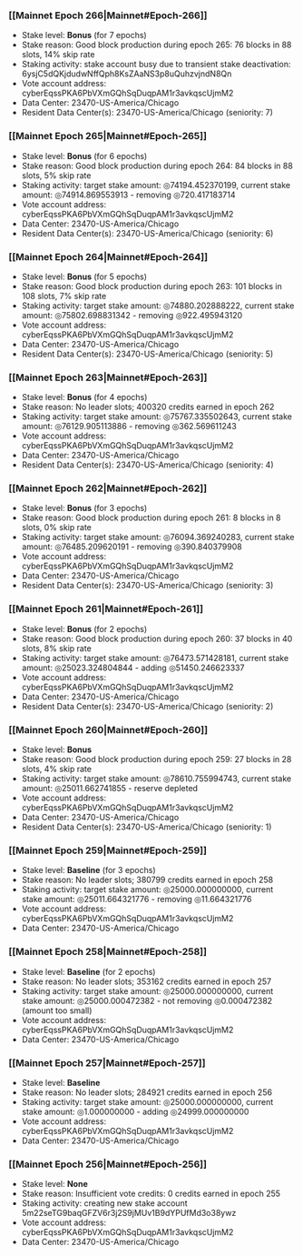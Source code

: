 ### [[Mainnet Epoch 266|Mainnet#Epoch-266]]
* Stake level: **Bonus** (for 7 epochs)
* Stake reason: Good block production during epoch 265: 76 blocks in 88 slots, 14% skip rate
* Staking activity: stake account busy due to transient stake deactivation: 6ysjC5dQKjdudwNffQph8KsZAaNS3p8uQuhzvjndN8Qn
* Vote account address: cyberEqssPKA6PbVXmGQhSqDuqpAM1r3avkqscUjmM2
* Data Center: 23470-US-America/Chicago
* Resident Data Center(s): 23470-US-America/Chicago (seniority: 7)
### [[Mainnet Epoch 265|Mainnet#Epoch-265]]
* Stake level: **Bonus** (for 6 epochs)
* Stake reason: Good block production during epoch 264: 84 blocks in 88 slots, 5% skip rate
* Staking activity: target stake amount: ◎74194.452370199, current stake amount: ◎74914.869553913 - removing ◎720.417183714
* Vote account address: cyberEqssPKA6PbVXmGQhSqDuqpAM1r3avkqscUjmM2
* Data Center: 23470-US-America/Chicago
* Resident Data Center(s): 23470-US-America/Chicago (seniority: 6)
### [[Mainnet Epoch 264|Mainnet#Epoch-264]]
* Stake level: **Bonus** (for 5 epochs)
* Stake reason: Good block production during epoch 263: 101 blocks in 108 slots, 7% skip rate
* Staking activity: target stake amount: ◎74880.202888222, current stake amount: ◎75802.698831342 - removing ◎922.495943120
* Vote account address: cyberEqssPKA6PbVXmGQhSqDuqpAM1r3avkqscUjmM2
* Data Center: 23470-US-America/Chicago
* Resident Data Center(s): 23470-US-America/Chicago (seniority: 5)
### [[Mainnet Epoch 263|Mainnet#Epoch-263]]
* Stake level: **Bonus** (for 4 epochs)
* Stake reason: No leader slots; 400320 credits earned in epoch 262
* Staking activity: target stake amount: ◎75767.335502643, current stake amount: ◎76129.905113886 - removing ◎362.569611243
* Vote account address: cyberEqssPKA6PbVXmGQhSqDuqpAM1r3avkqscUjmM2
* Data Center: 23470-US-America/Chicago
* Resident Data Center(s): 23470-US-America/Chicago (seniority: 4)
### [[Mainnet Epoch 262|Mainnet#Epoch-262]]
* Stake level: **Bonus** (for 3 epochs)
* Stake reason: Good block production during epoch 261: 8 blocks in 8 slots, 0% skip rate
* Staking activity: target stake amount: ◎76094.369240283, current stake amount: ◎76485.209620191 - removing ◎390.840379908
* Vote account address: cyberEqssPKA6PbVXmGQhSqDuqpAM1r3avkqscUjmM2
* Data Center: 23470-US-America/Chicago
* Resident Data Center(s): 23470-US-America/Chicago (seniority: 3)
### [[Mainnet Epoch 261|Mainnet#Epoch-261]]
* Stake level: **Bonus** (for 2 epochs)
* Stake reason: Good block production during epoch 260: 37 blocks in 40 slots, 8% skip rate
* Staking activity: target stake amount: ◎76473.571428181, current stake amount: ◎25023.324804844 - adding ◎51450.246623337
* Vote account address: cyberEqssPKA6PbVXmGQhSqDuqpAM1r3avkqscUjmM2
* Data Center: 23470-US-America/Chicago
* Resident Data Center(s): 23470-US-America/Chicago (seniority: 2)
### [[Mainnet Epoch 260|Mainnet#Epoch-260]]
* Stake level: **Bonus**
* Stake reason: Good block production during epoch 259: 27 blocks in 28 slots, 4% skip rate
* Staking activity: target stake amount: ◎78610.755994743, current stake amount: ◎25011.662741855 - reserve depleted
* Vote account address: cyberEqssPKA6PbVXmGQhSqDuqpAM1r3avkqscUjmM2
* Data Center: 23470-US-America/Chicago
* Resident Data Center(s): 23470-US-America/Chicago (seniority: 1)
### [[Mainnet Epoch 259|Mainnet#Epoch-259]]
* Stake level: **Baseline** (for 3 epochs)
* Stake reason: No leader slots; 380799 credits earned in epoch 258
* Staking activity: target stake amount: ◎25000.000000000, current stake amount: ◎25011.664321776 - removing ◎11.664321776
* Vote account address: cyberEqssPKA6PbVXmGQhSqDuqpAM1r3avkqscUjmM2
* Data Center: 23470-US-America/Chicago
### [[Mainnet Epoch 258|Mainnet#Epoch-258]]
* Stake level: **Baseline** (for 2 epochs)
* Stake reason: No leader slots; 353162 credits earned in epoch 257
* Staking activity: target stake amount: ◎25000.000000000, current stake amount: ◎25000.000472382 - not removing ◎0.000472382 (amount too small)
* Vote account address: cyberEqssPKA6PbVXmGQhSqDuqpAM1r3avkqscUjmM2
* Data Center: 23470-US-America/Chicago
### [[Mainnet Epoch 257|Mainnet#Epoch-257]]
* Stake level: **Baseline**
* Stake reason: No leader slots; 284921 credits earned in epoch 256
* Staking activity: target stake amount: ◎25000.000000000, current stake amount: ◎1.000000000 - adding ◎24999.000000000
* Vote account address: cyberEqssPKA6PbVXmGQhSqDuqpAM1r3avkqscUjmM2
* Data Center: 23470-US-America/Chicago
### [[Mainnet Epoch 256|Mainnet#Epoch-256]]
* Stake level: **None**
* Stake reason: Insufficient vote credits: 0 credits earned in epoch 255
* Staking activity: creating new stake account 5m22seTG9baqGFZV6r3j2S9jMUv1B9dYPUfMd3o38ywz
* Vote account address: cyberEqssPKA6PbVXmGQhSqDuqpAM1r3avkqscUjmM2
* Data Center: 23470-US-America/Chicago